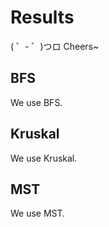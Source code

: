 # Results 

( ゜- ゜)つロ Cheers~

## BFS  
We use BFS. 

## Kruskal 
We use Kruskal. 

## MST 
We use MST.
